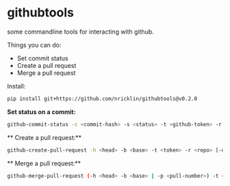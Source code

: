 # githubtools
some commandline tools for interacting with github.

Things you can do:
- Set commit status
- Create a pull request
- Merge a pull request

Install:
```bash
pip install git+https://github.com/nricklin/githubtools@v0.2.0
```

**Set status on a commit:**
```bash
github-commit-status -c <commit-hash> -s <status> -t <github-token> -r <github_repo> --url <URL> --context <context> -d "<description>"
```

** Create a pull request:**
```bash
github-create-pull-request -h <head> -b <base> -t <token> -r <repo> [-d "<description>" --title <title>]
```

** Merge a pull request:**
```bash
github-merge-pull-request (-h <head> -b <base> | -p <pull-number>) -t <token> -r <repo>
```
